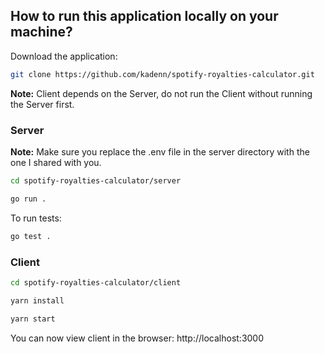 ## How to run this application locally on your machine?

Download the application:
```sh
git clone https://github.com/kadenn/spotify-royalties-calculator.git
```
**Note:** Client depends on the Server, do not run the Client without running the Server first.


### Server
**Note:** Make sure you replace the .env file in the server directory with the one I shared with you.

```sh
cd spotify-royalties-calculator/server
```
```sh
go run .
```
To run tests:
```sh
go test .
```

### Client
```sh
cd spotify-royalties-calculator/client
```
```sh
yarn install
```
```sh
yarn start
```
You can now view client in the browser: http://localhost:3000


